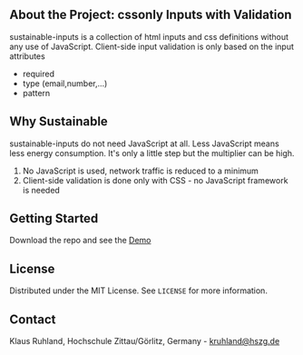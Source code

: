 <!--
*** sustainable inputs from klausruhland
-->

<!-- ABOUT THE PROJECT -->
## About the Project: cssonly Inputs with Validation

sustainable-inputs is a collection of html inputs and css definitions without any use of JavaScript. 
Client-side input validation is only based on the input attributes
* required
* type (email,number,...)
* pattern

## Why Sustainable

sustainable-inputs do not need JavaScript at all. Less JavaScript means less energy consumption. It's only a little step but the multiplier can be high.

1. No JavaScript is used, network traffic is reduced to a minimum
2. Client-side validation is done only with CSS - no JavaScript framework is needed

## Getting Started

Download the repo and see the [Demo](https://klausruhland.github.io/sustainable-inputs/)


<!-- LICENSE -->
## License

Distributed under the MIT License. See `LICENSE` for more information.



<!-- CONTACT -->
## Contact

Klaus Ruhland, Hochschule Zittau/Görlitz, Germany - kruhland@hszg.de

